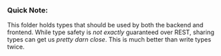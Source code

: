 ### Quick Note:

This folder holds types that should be used by both the backend and frontend. While type safety is _not exactly_ guaranteed over REST, sharing types can get us _pretty darn close_. This is much better than write types twice.

